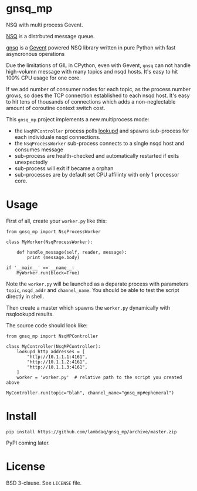 # gnsq_mp

NSQ with multi process Gevent.

[NSQ](https://nsq.io) is a distrbuted message queue.

[gnsq](https://github.com/wtolson/gnsq/) is a [Gevent](http://www.gevent.org/) powered NSQ library written in pure Python with fast asyncronous operations

Due the limitations of GIL in CPython, even with Gevent, `gnsq` can not handle high-volumn message with many topics and nsqd hosts. It's easy to hit 100% CPU usage for one core.

If we add number of consumer nodes for each topic, as the process number grows, so does the TCP connection established to each nsqd host. It's easy to hit tens of thousands of connections which adds a non-neglectable amount of coroutine context switch cost.

This `gnsq_mp` project implements a new multiprocess mode:

 - the `NsqMPController` process polls [lookupd](nsq.io/components/nsqlookupd.html) and spawns sub-process for each individuale nsqd connections.
 - the `NsqProcessWorker` sub-process connects to a single nsqd host and consumes message
 - sub-process are health-checked and automatically restarted if exits unexpectedly
 - sub-process will exit if became a orphan
 - sub-processes are by default set CPU affilinty with only 1 processor core.


# Usage

First of all, create your `worker.py` like this:

    
    from gnsq_mp import NsqProcessWorker

    class MyWorker(NsqProcessWorker):

        def handle_message(self, reader, message):
            print (message.body)

    if '__main__' == __name__:
        MyWorker.run(block=True)


Note the `worker.py` will be launched as a deparate process with parameters `topic`, `nsqd_addr` and `channel_name`. You should be able to test the script directly in shell.


Then create a master which spawns the `worker.py` dynamically with nsqlookupd results.

The source code should look like:


    from gnsq_mp import NsqMPController

    class MyController(NsqMPController):
        lookupd_http_addresses = [
            "http://10.1.1.1:4161",
            "http://10.1.1.2:4161",
            "http://10.1.1.3:4161",
        ]
        worker = 'worker.py'  # relative path to the script you created above

    MyController.run(topic="blah", channel_name="gnsq_mp#ephemeral")

# Install

    pip install https://github.com/lambdaq/gnsq_mp/archive/master.zip

PyPI coming later.

# License

BSD 3-clause. See `LICENSE` file.
